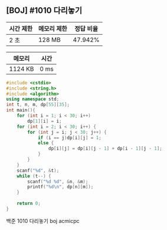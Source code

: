 ## [BOJ] #1010 다리놓기

| 시간 제한 | 메모리 제한 | 정답 비율 |
| --------- | ----------- | --------- |
| 2 초      | 128 MB      | 47.942%   |







| 메모리  | 시간 |
| ------- | ---- |
| 1124 KB | 0 ms |

```c++
#include <cstdio>
#include <string.h>
#include <algorithm>
using namespace std;
int t, n, m, dp[55][35];
int main(){
	for (int i = 1; i < 30; i++)
		dp[1][i] = i;
	for (int i = 2; i < 30; i++) {
		for (int j = i; j < 30; j++) {
			if (i == j)dp[i][j] = 1;
			else {
				dp[i][j] = dp[i][j - 1] + dp[i - 1][j - 1];
			}
		}
	}
	scanf("%d", &t);
	while (t--) {
		scanf("%d %d", &n, &m);
		printf("%d\n", dp[n][m]);
	}
	
	return 0;
}
```





백준 1010 다리놓기 boj acmicpc

